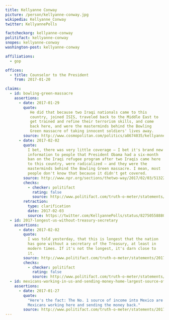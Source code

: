```yaml
---
title: Kellyanne Conway
picture: /person/kellyanne-conway.jpg
wikipedia: Kellyanne_Conway
twitter: KellyannePolls

factcheckorg: kellyanne-conway
politifact: kellyanne-conway
snopes: kellyanne-conway
washington-post: kellyanne-conway

affiliations:
  - gop

offices:
  - title: Counselor to the President
    from: 2017-01-20

claims:
  - id: bowling-green-massacre
    assertions:
      - date: 2017-01-29
        quote:
           He did that because two Iraqi nationals came to this
           country, joined ISIS, traveled back to the Middle East to
           get trained and refine their terrorism skills, and come
           back here, and were the masterminds behind the Bowling
           Green massacre of taking innocent soldiers' lives away.
        source: http://www.cosmopolitan.com/politics/a8674035/kellyanne-conway-bowling-green-massacre-repeat/
      - date: 2017-02-02
        quote:
          I bet, there was very little coverage — I bet it's brand new
          information to people that President Obama had a six-month
          ban on the Iraqi refugee program after two Iraqis came here
          to this country, were radicalized — and they were the
          masterminds behind the Bowling Green massacre. I mean, most
          people don't know that because it didn't get covered.
        source: http://www.npr.org/sections/thetwo-way/2017/02/03/513222852/bogus-bowling-green-massacre-claim-snarls-trump-adviser-conway
        checks:
          - checker: politifact
            rating: false
            source: http://www.politifact.com/truth-o-meter/statements/2017/feb/03/kellyanne-conway/fact-checking-kellyanne-conways-bowling-green-mass/
        retraction:
          type: clarification
          date: 2017-02-03
          source: https://twitter.com/KellyannePolls/status/827505588808667136
  - id: 2017-longest-us-without-treasury-secretary
    assertions:
      - date: 2017-02-02
        quote:
          I was told yesterday, that this is longest that the nation
          has gone without a secretary of the Treasury, at least in
          modern times. If it's not the longest, it's darn close to
          it.
        source: http://www.politifact.com/truth-o-meter/statements/2017/feb/02/kellyanne-conway/longest-united-states-has-gone-without-secretary-t/
        checks:
          - checker: politifact
            rating: false
            source: http://www.politifact.com/truth-o-meter/statements/2017/feb/02/kellyanne-conway/longest-united-states-has-gone-without-secretary-t/
  - id: mexicans-working-in-us-and-sending-money-home-largest-source-of-income
    assertions:
      - date: 2017-01-27
        quote:
          "Here's the fact: The No. 1 source of income into Mexico are
          Mexicans working here and sending the money back."
        source: http://www.politifact.com/truth-o-meter/statements/2017/jan/30/kellyanne-conway/kellyanne-conway-incorrect-worker-remittances-mexi/
---
```

